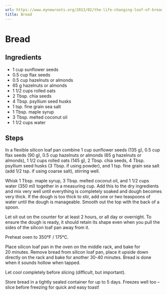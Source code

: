 ```yaml
---
url: https://www.mynewroots.org/2013/02/the-life-changing-loaf-of-bread/
title: Bread
---
```


# Bread

## Ingredients

- 1&nbsp;cup sunflower seeds
- 0.5&nbsp;cup flax seeds
- 0.5&nbsp;cup hazelnuts or almonds
- 65&nbsp;g hazelnuts or almonds
- 1 1/2&nbsp;cups rolled oats
- 2&nbsp;Tbsp. chia seeds
- 4&nbsp;Tbsp. psyllium seed husks
- 1&nbsp;tsp. fine grain sea salt
- 1&nbsp;Tbsp. maple syrup
- 3&nbsp;Tbsp. melted coconut oil
- 1 1/2&nbsp;cups water

## Steps

In a flexible silicon loaf pan combine 1&nbsp;cup sunflower seeds (135 g), 0.5&nbsp;cup flax seeds (90 g), 0.5&nbsp;cup hazelnuts or almonds (65&nbsp;g hazelnuts or almonds), 1 1/2&nbsp;cups rolled oats (145 g), 2&nbsp;Tbsp. chia seeds, 4&nbsp;Tbsp. psyllium seed husks (3 Tbsp. if using powder), and 1&nbsp;tsp. fine grain sea salt (add 1/2 tsp. if using coarse salt), stirring well.

Whisk 1&nbsp;Tbsp. maple syrup, 3&nbsp;Tbsp. melted coconut oil, and 1 1/2&nbsp;cups water (350 ml) together in a measuring cup. Add this to the dry ingredients and mix very well until everything is completely soaked and dough becomes very thick. If the dough is too thick to stir, add one or two teaspoons of water until the dough is manageable. Smooth out the top with the back of a spoon.

Let sit out on the counter for at least 2&nbsp;hours, or all day or overnight. To ensure the dough is ready, it should retain its shape even when you pull the sides of the silicon loaf pan away from it.

Preheat oven to 350°F / 175°C.

Place silicon loaf pan in the oven on the middle rack, and bake for 20&nbsp;minutes. Remove bread from silicon loaf pan, place it upside down directly on the rack and bake for another 30-40&nbsp;minutes. Bread is done when it sounds hollow when tapped.

Let cool completely before slicing (difficult, but important).

Store bread in a tightly sealed container for up to 5&nbsp;days. Freezes well too – slice before freezing for quick and easy toast!
